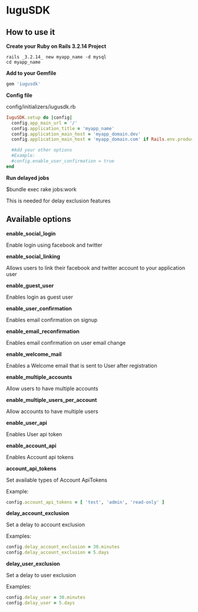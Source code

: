 IuguSDK
=========

How to use it
---------

**Create your Ruby on Rails 3.2.14 Project**

    rails _3.2.14_ new myapp_name -d mysql
    cd myapp_name

**Add to your Gemfile**
  
```ruby
gem 'iugusdk'
```

**Config file**

config/initializers/iugusdk.rb

```ruby
IuguSDK.setup do |config|
  config.app_main_url = '/'
  config.application_title = 'myapp_name'
  config.application_main_host = 'myapp_domain.dev'
  config.application_main_host = 'myapp_domain.com' if Rails.env.production?

  #Add your other options
  #Example:
  #config.enable_user_confirmation = true
end
```

**Run delayed jobs**

  $bundle exec rake jobs:work

This is needed for delay exclusion features


Available options
-----------

**enable_social_login**

  Enable login using facebook and twitter

**enable_social_linking**

  Allows users to link their facebook and twitter account to your application user

**enable_guest_user**

  Enables login as guest user

**enable_user_confirmation**

  Enables email confirmation on signup

**enable_email_reconfirmation**

  Enables email confirmation on user email change

**enable_welcome_mail**

  Enables a Welcome email that is sent to User after registration

**enable_multiple_accounts**
  
  Allow users to have multiple accounts

**enable_multiple_users_per_account**

  Allow accounts to have multiple users

**enable_user_api**

  Enables User api token

**enable_account_api**

  Enables Account api tokens

**account_api_tokens**

  Set available types of Account ApiTokens

  Example:

```ruby
config.account_api_tokens = [ 'test', 'admin', 'read-only' ]
```

**delay_account_exclusion**

  Set a delay to account exclusion
  
  Examples:

```ruby  
config.delay_account_exclusion = 30.minutes
config.delay_account_exclusion = 5.days
```

**delay_user_exclusion**

  Set a delay to user exclusion
  
  Examples:
  
```ruby
config.delay_user = 30.minutes
config.delay_user = 5.days
```
